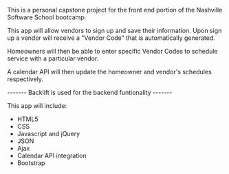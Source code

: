 <p>This is a personal capstone project for the front end portion of the Nashville Software School bootcamp.</p>

<p>This app will allow vendors to sign up and save their information. Upon sign up a vendor will receive a "Vendor Code" that is automatically generated.</p>

<p>Homeowners will then be able to enter specific Vendor Codes to schedule service with a particular vendor.</p>

<p>A calendar API will then update the homeowner and vendor's schedules respectively.</p>

<p> ------- Backlift is used for the backend funtionality ------- </p>

<p>This app will include:</p>
<ul>
<li>HTML5</li>
<li>CSS</li>
<li>Javascript and jQuery</li>
<li>JSON</li>
<li>Ajax</li>
<li>Calendar API integration</li>
<li>Bootstrap</li>
</ul>